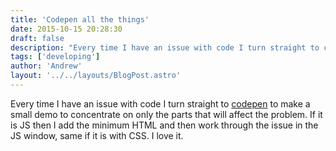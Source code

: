 ```yaml
---
title: 'Codepen all the things'
date: 2015-10-15 20:28:30
draft: false
description: "Every time I have an issue with code I turn straight to codepen to make a small demo to concentrate on only the parts that will affect the problem. If it is JS then I add the minimum HTML and then work through the issue in the JS window, same if it is with CSS. I love it."
tags: ['developing']
author: 'Andrew'
layout: '../../layouts/BlogPost.astro'
---
```


Every time I have an issue with code I turn straight to [codepen](http://codepen.io/) to make a small demo to concentrate on only the parts that will affect the problem. If it is JS then I add the minimum HTML and then work through the issue in the JS window, same if it is with CSS. I love it.
